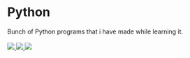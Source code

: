 <h1>
    Python
</h1>

<p>
    Bunch of Python programs that i have made while learning it.
    <br>
    <br>
    <a href="https://github.com/itsmeEVIL/Python/blob/master/LICENSE">
        <img src="https://img.shields.io/github/license/itsmeevil/python?color=brightgreen&style=for-the-badge"/>
    </a>
    <a href="https://www.python.org/downloads/release/python-390/">
        <img src="https://img.shields.io/badge/Python-v3.9-brightgreen?style=for-the-badge&logo=python"/>
    </a>
    <a href="https://www.codefactor.io/repository/github/itsmeevil/python">
        <img src="https://img.shields.io/codefactor/grade/github/itsmeEVIL/Python/master?style=for-the-badge&logo=codefactor"/>
    </a>
</p>

